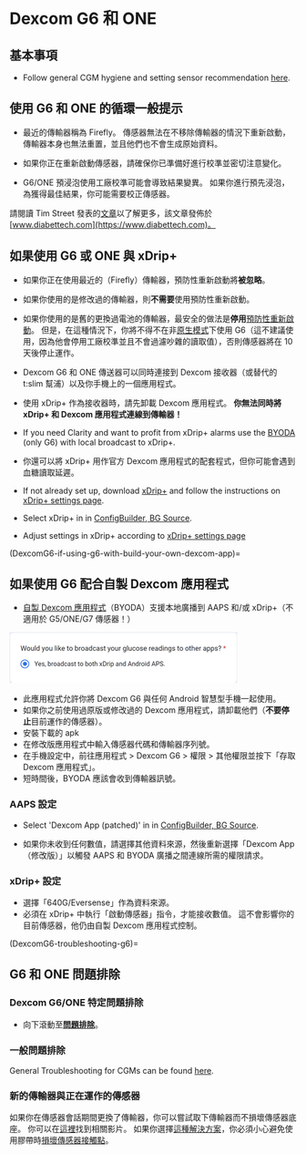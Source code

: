 # Dexcom G6 和 ONE

## 基本事項

-   Follow general CGM hygiene and setting sensor recommendation [here](../CompatibleCgms/GeneralCGMRecommendation.md).

## 使用 G6 和 ONE 的循環一般提示

- 最近的傳輸器稱為 Firefly。 傳感器無法在不移除傳輸器的情況下重新啟動，傳輸器本身也無法重置，並且他們也不會生成原始資料。

- 如果你正在重新啟動傳感器，請確保你已準備好進行校準並密切注意變化。

- G6/ONE 預浸泡使用工廠校準可能會導致結果變異。 如果你進行預先浸泡，為獲得最佳結果，你可能需要校正傳感器。

請閱讀 Tim Street 發表的[文章](https://www.diabettech.com/artificial-pancreas/diy-looping-and-cgm/)以了解更多，該文章發佈於[www.diabettech.com](https://www.diabettech.com)。

## 如果使用 G6 或 ONE 與 xDrip+

- 如果你正在使用最近的（Firefly）傳輸器，預防性重新啟動將**被忽略**。
- 如果你使用的是修改過的傳輸器，則**不需要**使用預防性重新啟動。
-   如果你使用的是舊的更換過電池的傳輸器，最安全的做法是**停用**[預防性重新啟動](https://navid200.github.io/xDrip/docs/Preemptive-Restart.html)。 但是，在這種情況下，你將不得不在非[原生模式](https://navid200.github.io/xDrip/docs/Native-Algorithm.html)下使用 G6（這不建議使用，因為他會停用工廠校準並且不會過濾吵雜的讀取值），否則傳感器將在 10 天後停止運作。
-   Dexcom G6 和 ONE 傳送器可以同時連接到 Dexcom 接收器（或替代的 t:slim 幫浦）以及你手機上的一個應用程式。
-   使用 xDrip+ 作為接收器時，請先卸載 Dexcom 應用程式。 **你無法同時將 xDrip+ 和 Dexcom 應用程式連線到傳輸器！**
-   If you need Clarity and want to profit from xDrip+ alarms use the [BYODA](#if-using-g6-with-build-your-own-dexcom-app) (only G6) with local broadcast to xDrip+.
-   你還可以將 xDrip+ 用作官方 Dexcom 應用程式的配套程式，但你可能會遇到血糖讀取延遲。
-   If not already set up, download [xDrip+](https://github.com/NightscoutFoundation/xDrip) and follow the instructions on [xDrip+ settings page](../CompatibleCgms/xDrip.md).
-   Select xDrip+ in in [ConfigBuilder, BG Source](../SettingUpAaps/ConfigBuilder.md#bg-source).

- Adjust settings in xDrip+ according to [xDrip+ settings page](../CompatibleCgms/xDrip.md)

(DexcomG6-if-using-g6-with-build-your-own-dexcom-app)=
## 如果使用 G6 配合自製 Dexcom 應用程式

-   [自製 Dexcom 應用程式](https://docs.google.com/forms/d/e/1FAIpQLScD76G0Y-BlL4tZljaFkjlwuqhT83QlFM5v6ZEfO7gCU98iJQ/viewform?fbzx=2196386787609383750)（BYODA）支援本地廣播到 AAPS 和/或 xDrip+（不適用於 G5/ONE/G7 傳感器！）

![BYODA 廣播選項](../images/BYODA.png)

-   此應用程式允許你將 Dexcom G6 與任何 Android 智慧型手機一起使用。
-   如果你之前使用過原版或修改過的 Dexcom 應用程式，請卸載他們（**不要停止**目前運作的傳感器）。
-   安裝下載的 apk
-   在修改版應用程式中輸入傳感器代碼和傳輸器序列號。
-   在手機設定中，前往應用程式 > Dexcom G6 > 權限 > 其他權限並按下「存取 Dexcom 應用程式」。
-   短時間後，BYODA 應該會收到傳輸器訊號。

### AAPS 設定

-   Select 'Dexcom App (patched)' in in [ConfigBuilder, BG Source](../SettingUpAaps/ConfigBuilder.md#bg-source).

-   如果你未收到任何數值，請選擇其他資料來源，然後重新選擇「Dexcom App（修改版）」以觸發 AAPS 和 BYODA 廣播之間連線所需的權限請求。

### xDrip+ 設定

-   選擇「640G/Eversense」作為資料來源。
-   必須在 xDrip+ 中執行「啟動傳感器」指令，才能接收數值。 這不會影響你的目前傳感器，他仍由自製 Dexcom 應用程式控制。


(DexcomG6-troubleshooting-g6)=
## G6 和 ONE 問題排除

### Dexcom G6/ONE 特定問題排除

-   向下滾動至[**問題排除**](https://navid200.github.io/xDrip/docs/Dexcom_page.html)。

### 一般問題排除

General Troubleshooting for CGMs can be found [here](../CompatibleCgms/GeneralCGMRecommendation.md#troubleshooting).

### 新的傳輸器與正在運作的傳感器

如果你在傳感器會話期間更換了傳輸器，你可以嘗試取下傳輸器而不損壞傳感器底座。 你可以在[這裡](https://navid200.github.io/xDrip/docs/Remove-transmitter.html)找到相關影片。 如果你選擇[這種解決方案](https://youtu.be/tx-kTsrkNUM)，你必須小心避免使用膠帶時[損壞傳感器接觸點](https://navid200.github.io/xDrip/docs/Petroleum-jelly-in-Dexcom-G6-Sensor.html)。
